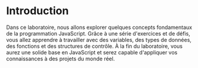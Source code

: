 # Introduction

Dans ce laboratoire, nous allons explorer quelques concepts fondamentaux de la programmation JavaScript. Grâce à une série d'exercices et de défis, vous allez apprendre à travailler avec des variables, des types de données, des fonctions et des structures de contrôle. À la fin du laboratoire, vous aurez une solide base en JavaScript et serez capable d'appliquer vos connaissances à des projets du monde réel.
